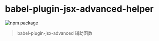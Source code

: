 # babel-plugin-jsx-advanced-helper

[![npm package](https://nodei.co/npm/babel-plugin-jsx-advanced-helper.png?downloads=true&downloadRank=true&stars=true)](https://www.npmjs.com/package/babel-plugin-jsx-advanced-helper)

> babel-plugin-jsx-advanced 辅助函数
